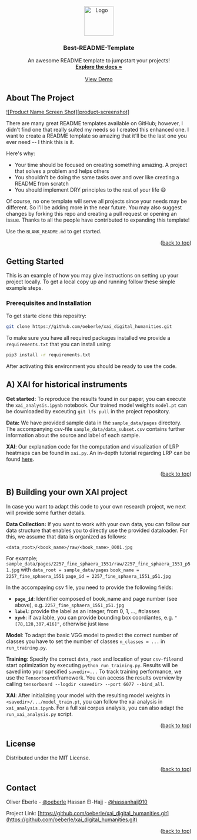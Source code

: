 <!-- Improved compatibility of back to top link: See: https://github.com/othneildrew/Best-README-Template/pull/73 -->
<a name="readme-top"></a>
<!--
*** Thanks for checking out the Best-README-Template. If you have a suggestion
*** that would make this better, please fork the repo and create a pull request
*** or simply open an issue with the tag "enhancement".
*** Don't forget to give the project a star!
*** Thanks again! Now go create something AMAZING! :D
-->



<!-- PROJECT LOGO -->
<br />
<div align="center">
  <a href="https://github.com/othneildrew/Best-README-Template">
    <img src="images/logo.png" alt="Logo" width="80" height="80">
  </a>

  <h3 align="center">Best-README-Template</h3>

  <p align="center">
    An awesome README template to jumpstart your projects!
    <br />
    <a href="https://github.com/othneildrew/Best-README-Template"><strong>Explore the docs »</strong></a>
    <br />
    <br />
    <a href="https://github.com/othneildrew/Best-README-Template">View Demo</a>
  </p>
</div>



<!-- ABOUT THE PROJECT -->
## About The Project

[![Product Name Screen Shot][product-screenshot]](https://example.com)

There are many great README templates available on GitHub; however, I didn't find one that really suited my needs so I created this enhanced one. I want to create a README template so amazing that it'll be the last one you ever need -- I think this is it.

Here's why:
* Your time should be focused on creating something amazing. A project that solves a problem and helps others
* You shouldn't be doing the same tasks over and over like creating a README from scratch
* You should implement DRY principles to the rest of your life :smile:

Of course, no one template will serve all projects since your needs may be different. So I'll be adding more in the near future. You may also suggest changes by forking this repo and creating a pull request or opening an issue. Thanks to all the people have contributed to expanding this template!

Use the `BLANK_README.md` to get started.

<p align="right">(<a href="#readme-top">back to top</a>)</p>


<!-- GETTING STARTED -->
## Getting Started

This is an example of how you may give instructions on setting up your project locally.
To get a local copy up and running follow these simple example steps.

### Prerequisites and Installation

To get starte clone this repositry:
 ```sh
git clone https://github.com/oeberle/xai_digital_humanities.git
  ```

To make sure you have all required packages installed we provide a `requirements.txt`
 that you can install using:
 ```sh
pip3 install -r requirements.txt
  ```
After activating this environment you should be ready to use the code.


<!-- USAGE EXAMPLES -->
## A)   XAI for historical instruments

**Get started:** To reproduce the results found in our paper, you can execute the  `xai_analysis.ipynb`
notebook. Our trained model weights `model.pt` can be downloaded by exceuting `git lfs pull` in the project repository.

**Data:** We have provided sample data in the `sample_data/pages` directory. The accompanying csv-file `sample_data/data_subset.csv` contains further information about the source and label of each sample. 

**XAI**: Our explanation code for the computation and visualization of LRP heatmaps can be found in `xai.py`.  An in-depth tutorial regarding LRP can be found [here](https://git.tu-berlin.de/gmontavon/lrp-tutorial).

###


<p align="right">(<a href="#readme-top">back to top</a>)</p>


<!-- USAGE EXAMPLES -->
## B)  Building your own XAI project
In case you want to adapt this code to your own research project, we next will provide some further details.

**Data Collection:** If you want to work with your own data, you can follow our data structure that enables you to directly use the provided dataloader. For this, we assume that data is organized as follows:

`<data_root>/<book_name>/raw/<book_name>_0001.jpg`

For example;
`sample_data/pages/2257_fine_sphaera_1551/raw/2257_fine_sphaera_1551_p51.jpg`
with
`data_root = sample_data/pages`
`book_name = 2257_fine_sphaera_1551`
`page_id = 2257_fine_sphaera_1551_p51.jpg`

In the accompaying csv file, you need to provide the following fields:
- **`page_id`**: Identifier composed of book_name and page number (see above), e.g. `2257_fine_sphaera_1551_p51.jpg`
- **`label`**: provide the label as an integer, from 0, 1, ..., #classes
-  **`xywh`**: if available, you can provide bounding box coordiantes, e.g.  `"[78,128,307,416]"`, otherwise just `None`

**Model**: To adapt the basic VGG model to predict the correct number of classes you have to set the number of classes `n_classes = ...` in `run_training.py`. 

**Training**: Specify the correct `data_root`  and location of your `csv-file`and start optimization by executing `python run_training.py`. Results will be saved into your specified `savedir=...` To track training performance, we use the `TensorboardX`framework. You can access the results overview  by calling `tensorboard --logdir <savedir> --port 6077 --bind_all`.

**XAI**:  After initializing your model with the resulting model weights in `<savedir>/.../model_train.pt`, you can follow the xai analysis in `xai_analysis.ipynb`. For a full xai corpus analysis, you can also adapt the `run_xai_analysis.py` script.


<p align="right">(<a href="#readme-top">back to top</a>)</p>

<!-- LICENSE -->
## License

Distributed under the MIT License. 

<p align="right">(<a href="#readme-top">back to top</a>)</p>



<!-- CONTACT -->
## Contact

Oliver Eberle - [@oeberle](https://twitter.com/oeberle) 
Hassan El-Hajj - [@hassanhajj910](https://twitter.com/@hassanhajj910) 


Project Link: [https://github.com/oeberle/xai_digital_humanities.git](https://github.com/oeberle/xai_digital_humanities.git)

<p align="right">(<a href="#readme-top">back to top</a>)</p>
